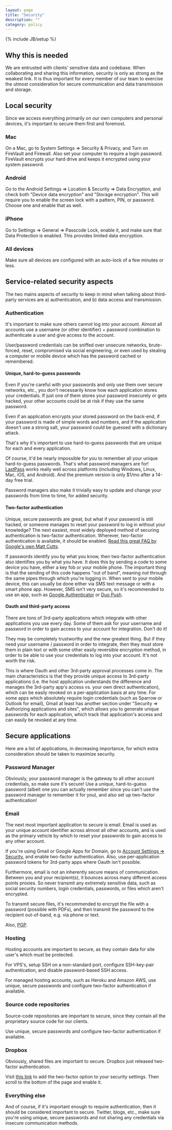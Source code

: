 ```yaml
---
layout: page
title: "Security"
description: ""
category: policy
---
```

{% include JB/setup %}

## Why this is needed

We are entrusted with clients' sensitive data and codebase. When collaborating and sharing this information, security is only as strong as the weakest link. It is thus important for every member of our team to exercise the utmost consideration for secure communication and data transmission and storage.

##  Local security

Since we access everything primarily on our own computers and personal devices, it's important to secure them first and foremost.

### Mac

On a Mac, go to System Settings => Security & Privacy, and Turn on FireVault and Firewall. Also set your computer to require a login password. FireVault encrypts your hard drive and keeps it encrypted using your system password.

### Android

Go to the Android Settings => Location & Security => Data Encryption, and check both "Device data encryption" and "Storage encryption". This will require you to enable the screen lock with a pattern, PIN, or password. Choose one and enable that as well.

### iPhone

Go to Settings => General => Passcode Lock, enable it, and make sure that Data Protection is enabled. This provides limited data encryption.

### All devices

Make sure all devices are configured with an auto-lock of a few minutes or less.

## Service-related security aspects

The two mains aspects of security to keep in mind when talking about third-party services are a) authentication, and b) data access and transmission.

### Authentication

It's important to make sure others cannot log into your account. Almost all accounts use a username (or other identifier) + password combination to authenticate a user and give access to the account.

User/password credentials can be sniffed over unsecure networks, brute-forced, reset, compromised via social engineering, or even used by stealing a computer or mobile device which has the password cached or remembered.

#### Unique, hard-to-guess passwords

Even if you're careful with your passwords and only use them over secure networks, etc., you don't necessarily know how each application stores your credentials. If just one of them stores your password insecurely or gets hacked, your other accounts could be at risk if they use the same password.

Even if an application encrypts your stored password on the back-end, if your password is made of simple words and numbers, and if the application doesn't use a strong salt, your password could be guessed with a dictionary attack.

That's why it's important to use hard-to-guess passwords that are unique for each and every application.

Of course, it'd be nearly impossible for you to remember all your unique hard-to-guess passwords. That's what password managers are for! [LastPass](https://lastpass.com/) works really well across platforms (including Windows, Linux, Mac, iOS, and Android). And the premium version is only $1/mo after a 14-day free trial.

Password managers also make it trivially easy to update and change your passwords from time to time, for added security.

#### Two-factor authentication

Unique, secure passwords are great, but what if your password is still hacked, or someone manages to reset your password to log in without your knowledge? The next easiest, most widely deployed method of securing authentication is two-factor authentication. Wherever, two-factor authentication is available, it should be enabled. [Read this great FAQ by Google's own Matt Cutts](http://www.mattcutts.com/blog/google-two-step-authentication/).

If passwords identify you by what you know, then two-factor authentication also identifies you by what you have. It does this by sending a code to some device you have, either a key fob or your mobile phone. The important thing is that the sending of this code happens "out of band", meaning *not* through the same pipes through which you're logging in. When sent to your mobile device, this can usually be done either via SMS text message or with a smart phone app. However, SMS isn't very secure, so it's recommended to use an app, such as [Google Authenticator](http://code.google.com/p/google-authenticator/) or [Duo Push](http://www.duosecurity.com/duo-push).

#### Oauth and third-party access

There are tons of 3rd-party applications which integrate with other applications you use every day. Some of them ask for your username and password in order to gain access to your account for integration. Don't do it!

They may be completely trustworthy and the new greatest thing. But if they need your username / password in order to integrate, then they must store them in plain text or with some other easily reversible encryption method, in order to be able to use your credentials to log into your account. It's not worth the risk.

This is where Oauth and other 3rd-party approval processes come in. The main characteristics is that they provide unique access to 3rd-party applications (i.e. the host application understands the difference and manages the 3rd-party app's access vs. your own direct authentication), which can be easily revoked on a per-application basis at any time. For some apps which absolutely require login credentials (such as Sparrow or Outlook for email), Gmail at least has another section under "Security => Authorizing applications and sites", which allows you to generate unique passwords for each application, which track that application's access and can easily be revoked at any time.

## Secure applications

Here are a list of applications, in decreasing importance, for which extra consideration should be taken to maximize security.

### Password Manager

Obviously, your password manager is the gateway to all other account credentials, so make sure it's secure! Use a unique, hard-to-guess password (albeit one you can actually remember since you can't use the password manager to remember it for you), and also set up two-factor authentication!

### Email

The next most important application to secure is email. Email is used as your unique account identifier across almost all other accounts, and is used as the primary vehicle by which to reset your passwords to gain access to any other account. 

If you're using Gmail or Google Apps for Domain, go to [Account Settings => Security](https://www.google.com/settings/security), and enable two-factor authentication. Also, use per-application password tokens for 3rd-party apps where Oauth isn't possible.

Furthermore, email is not an inherently secure means of communication. Between you and your recipient(s), it bounces across many different access points proxies. So never transmit any extremely sensitive data, such as social security numbers, login credentials, passwords, or files which aren't encrypted.

To transmit secure files, it's recommended to encrypt the file with a password (possible with PDFs), and then transmit the password to the recipient out-of-band, e.g. via phone or text.

Also, [PGP](http://en.wikipedia.org/wiki/Pretty_Good_Privacy).

### Hosting

Hosting accounts are important to secure, as they contain data for site user's which must be protected.

For VPS's, setup SSH on a non-standard port, configure SSH-key-pair authentication, and disable password-based SSH access.

For managed hosting accounts, such as Heroku and Amazon AWS, use unique, secure passwords and configure two-factor authentication if available.

### Source code repositories

Source-code repositories are important to secure, since they contain all the proprietary source code for our clients.

Use unique, secure passwords and configure two-factor authentication if available.

### Dropbox

Obviously, shared files are important to secure. Dropbox just released two-factor authentication.

Visit [this link](https://www.dropbox.com/try_twofactor) to add the two-factor option to your security settings. Then scroll to the bottom of the page and enable it.

### Everything else

And of course, if it's important enough to require authentication, then it should be considered important to secure. Twitter, blogs, etc., make sure you're using unique, secure passwords and not sharing any credentials via insecure communication methods.
